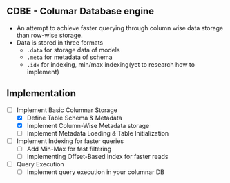 ## CDBE - Columar Database engine

- An attempt to achieve faster querying through column wise data storage than row-wise storage.
- Data is stored in three formats
    - `.data` for storage data of models
    - `.meta` for metadata of schema
    - `.idx` for indexing, min/max indexing(yet to research how to implement)

## Implementation
- [ ] Implement Basic Columnar Storage
    - [x] Define Table Schema & Metadata
    - [x] Implement Column-Wise Metadata storage
    - [ ] Implement Metadata Loading & Table Initialization
- [ ] Implement Indexing for faster queries
    - [ ] Add Min-Max for fast filtering
    - [ ] Implementing Offset-Based Index for faster reads
- [ ] Query Execution
    - [ ] Implement query execution in your columnar DB
